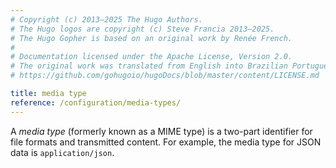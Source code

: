 ```yaml
---
# Copyright (c) 2013–2025 The Hugo Authors.
# The Hugo logos are copyright (c) Steve Francia 2013–2025.
# The Hugo Gopher is based on an original work by Renée French.
#
# Documentation licensed under the Apache License, Version 2.0.
# The original work was translated from English into Brazilian Portuguese.
# https://github.com/gohugoio/hugoDocs/blob/master/content/LICENSE.md

title: media type
reference: /configuration/media-types/
---
```


A _media type_ (formerly known as a MIME type) is a two-part identifier for file formats and transmitted content. For example, the media type for JSON data is `application/json`.
